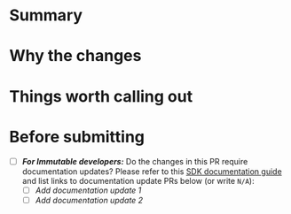 # Summary
<!--- A short summary about what this PR is doing. -->


# Why the changes
<!--- State the reason/context for the change. -->


# Things worth calling out
<!--- Give useful tips/gotchas/trade-offs made to the reviewers. -->

# Before submitting
- [ ] ***For Immutable developers:*** Do the changes in this PR require documentation updates? Please refer to this [SDK documentation guide](https://immutable.atlassian.net/wiki/spaces/PPS/pages/1916994017/SDK+documentation+guide) and list links to documentation update PRs below (or write `N/A`):
    - [ ] *Add documentation update 1*
    - [ ] *Add documentation update 2*
